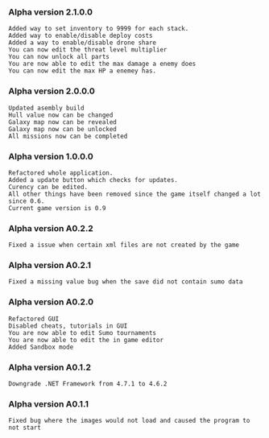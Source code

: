 ### Alpha version 2.1.0.0
	Added way to set inventory to 9999 for each stack.
	Added way to enable/disable deploy costs
	Added a way to enable/disable drone share
	You can now edit the threat level multiplier
	You can now unlock all parts
	You are now able to edit the max damage a enemy does
	You can now edit the max HP a enemey has.

### Alpha version 2.0.0.0
	Updated asembly build
	Hull value now can be changed
	Galaxy map now can be revealed
	Galaxy map now can be unlocked
	All missions now can be completed

### Alpha version 1.0.0.0
	Refactored whole application.
	Added a update button which checks for updates.
	Curency can be edited.
	All other things have been removed since the game itself changed a lot since 0.6.
	Current game version is 0.9

### Alpha version A0.2.2

    Fixed a issue when certain xml files are not created by the game

### Alpha version A0.2.1

	Fixed a missing value bug when the save did not contain sumo data

### Alpha version A0.2.0

    Refactored GUI
    Disabled cheats, tutorials in GUI
    You are now able to edit Sumo tournaments
    You are now able to edit the in game editor
    Added Sandbox mode

### Alpha version A0.1.2

    Downgrade .NET Framework from 4.7.1 to 4.6.2


### Alpha version A0.1.1

    Fixed bug where the images would not load and caused the program to not start
